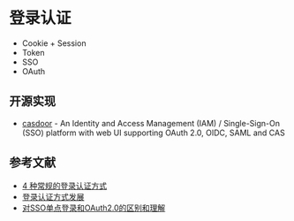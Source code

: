 # 登录认证

- Cookie + Session
- Token
- SSO
- OAuth

## 开源实现

- [casdoor](https://github.com/casdoor/casdoor) - An Identity and Access Management (IAM) / Single-Sign-On (SSO) platform with web UI supporting OAuth 2.0, OIDC, SAML and CAS

## 参考文献

- [4 种常规的登录认证方式](https://segmentfault.com/a/1190000030685155)
- [登录认证方式发展](http://wgleam.com/article/26)
- [对SSO单点登录和OAuth2.0的区别和理解](https://zebinh.github.io/2020/03/SSOANDOAuth/)
